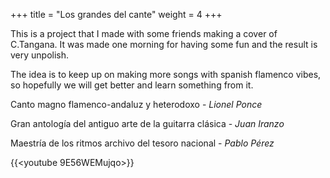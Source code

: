 +++
title = "Los grandes del cante"
weight = 4
+++

This is a project that I made with some friends making a cover of C.Tangana. It was made one morning for having some fun and the result is very unpolish. 

The idea is to keep up on making more songs with spanish flamenco vibes, so hopefully we will get better and learn something from it.

Canto magno flamenco-andaluz y heterodoxo - *Lionel Ponce*

Gran antología del antiguo arte de la guitarra clásica - *Juan Iranzo*

Maestría de los ritmos archivo del tesoro nacional - *Pablo Pérez*



{{<youtube 9E56WEMujqo>}}
